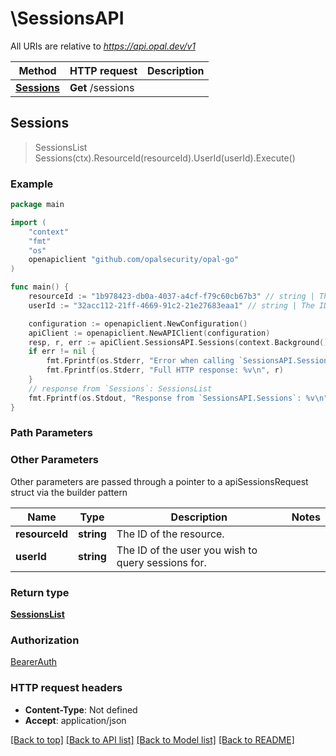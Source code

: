 # \SessionsAPI

All URIs are relative to *https://api.opal.dev/v1*

Method | HTTP request | Description
------------- | ------------- | -------------
[**Sessions**](SessionsAPI.md#Sessions) | **Get** /sessions | 



## Sessions

> SessionsList Sessions(ctx).ResourceId(resourceId).UserId(userId).Execute()





### Example

```go
package main

import (
	"context"
	"fmt"
	"os"
	openapiclient "github.com/opalsecurity/opal-go"
)

func main() {
	resourceId := "1b978423-db0a-4037-a4cf-f79c60cb67b3" // string | The ID of the resource.
	userId := "32acc112-21ff-4669-91c2-21e27683eaa1" // string | The ID of the user you wish to query sessions for. (optional)

	configuration := openapiclient.NewConfiguration()
	apiClient := openapiclient.NewAPIClient(configuration)
	resp, r, err := apiClient.SessionsAPI.Sessions(context.Background()).ResourceId(resourceId).UserId(userId).Execute()
	if err != nil {
		fmt.Fprintf(os.Stderr, "Error when calling `SessionsAPI.Sessions``: %v\n", err)
		fmt.Fprintf(os.Stderr, "Full HTTP response: %v\n", r)
	}
	// response from `Sessions`: SessionsList
	fmt.Fprintf(os.Stdout, "Response from `SessionsAPI.Sessions`: %v\n", resp)
}
```

### Path Parameters



### Other Parameters

Other parameters are passed through a pointer to a apiSessionsRequest struct via the builder pattern


Name | Type | Description  | Notes
------------- | ------------- | ------------- | -------------
 **resourceId** | **string** | The ID of the resource. | 
 **userId** | **string** | The ID of the user you wish to query sessions for. | 

### Return type

[**SessionsList**](SessionsList.md)

### Authorization

[BearerAuth](../README.md#BearerAuth)

### HTTP request headers

- **Content-Type**: Not defined
- **Accept**: application/json

[[Back to top]](#) [[Back to API list]](../README.md#documentation-for-api-endpoints)
[[Back to Model list]](../README.md#documentation-for-models)
[[Back to README]](../README.md)

